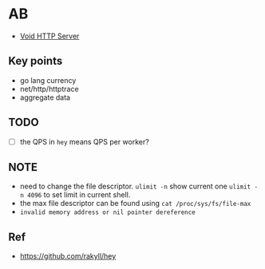 # AB

- [Void HTTP Server](server)

## Key points 

- go lang currency 
- net/http/httptrace
- aggregate data

## TODO

- [ ] the QPS in `hey` means QPS per worker? 

## NOTE

- need to change the file descriptor. `ulimit -n` show current one `ulimit -n 4096` to set limit in current shell. 
- the max file descriptor can be found using `cat /proc/sys/fs/file-max`
- `invalid memory address or nil pointer dereference`

## Ref 

- https://github.com/rakyll/hey